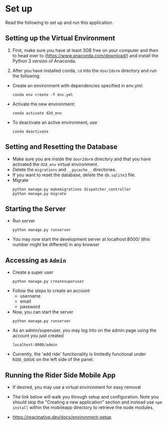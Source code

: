 # Set up

Read the following to set up and run this application. 

## Setting up the Virtual Environment 

1. First, make sure you have at least 3GB free on your computer and then to head over to (https://www.anaconda.com/download/) and install the Python 3 version of Anaconda. 

2. After you have installed conda, ```cd``` into the ```door2dorm``` directory and run the following: 

- Create an environment with dependencies specified in env.yml:
    ```
    conda env create -f env.yml
    ```
- Activate the new environment:
    ```
    conda activate d2d_env
    ```
- To deactivate an active environment, use
    ```
    conda deactivate
    ```

## Setting and Resetting the Database
- Make sure you are inside the ```door2dorm``` directory and that you have activated the ```d2d_env``` virtual environment.
- Delete the ```migrations``` and ```__pycache__``` directories. 
- If you want to reset the database, delete the ```db.sqlite3``` file.
- Migrate 
    ```
    python manage.py makemigrations dispatcher_controller
    python manage.py migrate
    ```
## Starting the Server
- Run server
    ```
    python manage.py runserver
    ```
- You may now start the development server at localhost:8000/ (this number might be different) in any browser

## Accessing as ```Admin```
- Create a super user
    ```
    python manage.py createsuperuser
    ```
- Follow the steps to create an account 
    * username
    * email
    * password
- Now, you can start the server 
    ```
    python manage.py runserver
    ```
- As an admin/superuser, you may log into on the admin page using the account you just created
    ```
    localhost:8000/admin
    ```
- Currently, the 'add ride' functionality is limitedly functional under ```RIDE_QUEUE``` on the left side of the panel. 

## Running the Rider Side Mobile App
- If desired, you may use a virtual environment for easy removal

- The link below will walk you through setup and configuration. Note you should skip the "Creating a new application" section and instead 
use ```npm install``` within the mobileapp directory to retrieve the node modules.

- https://reactnative.dev/docs/environment-setup